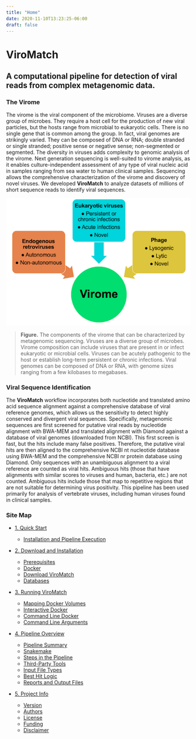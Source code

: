 ```yaml
---
title: "Home"
date: 2020-11-10T13:23:25-06:00
draft: false
---
```


# ViroMatch

## A computational pipeline for detection of viral reads from complex metagenomic data.

### The Virome

The virome is the viral component of the microbiome. Viruses are a diverse group of microbes. They require a host cell for the production of new viral particles, but the hosts range from microbial to eukaryotic cells. There is no single gene that is common among the group. In fact, viral genomes are strikingly varied. They can be composed of DNA or RNA; double stranded or single stranded; positive sense or negative sense; non-segmented or segmented. The diversity in viruses adds complexity to genomic analysis of the virome. Next generation sequencing is well-suited to virome analysis, as it enables culture-independent assessment of any type of viral nucleic acid in samples ranging from sea water to human clinical samples. Sequencing allows the comprehensive characterization of the virome and discovery of novel viruses. We developed **ViroMatch** to analyze datasets of millions of short sequence reads to identify viral sequences.

![virome.png](virome.png)

>**Figure.** The components of the virome that can be characterized by metagenomic sequencing. Viruses are a diverse group of microbes. Virome composition can include viruses that are present in or infect eukaryotic or microbial cells. Viruses can be acutely pathogenic to the host or establish long-term persistent or chronic infections. Viral genomes can be composed of  DNA or RNA, with genome sizes ranging from a few kilobases to megabases.

###  Viral Sequence Identification

The **ViroMatch** workflow incorporates both nucleotide and translated amino acid sequence alignment against a comprehensive database of viral reference genomes, which allows us the sensitivity to detect highly conserved and divergent viral sequences. Specifically, metagenomic sequences are first screened for putative viral reads by nucleotide alignment with BWA-MEM and translated alignment with Diamond against a database of viral genomes (downloaded from NCBI). This first screen is fast, but the hits include many false positives. Therefore, the putative viral hits are then aligned to the comprehensive NCBI nt nucleotide database using BWA-MEM and the comprehensive NCBI nr protein database using Diamond. Only sequences with an unambiguous alignment to a viral reference are counted as viral hits. Ambiguous hits (those that have alignments with similar scores to viruses and human, bacteria, etc.) are not counted. Ambiguous hits include those that map to repetitive regions that are not suitable for determining virus positivity. This pipeline has been used primarily for analysis of vertebrate viruses, including human viruses found in clinical samples.

### Site Map

+ [1. Quick Start](https://twylie.github.io/viromatch/quick_start/)
   + [Installation and Pipeline Execution](https://twylie.github.io/viromatch/quick_start/install_and_execution/)

+ [2. Download and Installation](https://twylie.github.io/viromatch/download_and_install/)
   + [Prerequisites](https://twylie.github.io/viromatch/download_and_install/prerequisites/)
   + [Docker](https://twylie.github.io/viromatch/download_and_install/docker/)
   + [Download ViroMatch](https://twylie.github.io/viromatch/download_and_install/download_viromatch/)
   + [Databases](https://twylie.github.io/viromatch/download_and_install/databases/)

+ [3. Running ViroMatch](https://twylie.github.io/viromatch/execution/)
   + [Mapping Docker Volumes](https://twylie.github.io/viromatch/execution/mapping_volumes/)
   + [Interactive Docker](https://twylie.github.io/viromatch/execution/interactive_docker/)
   + [Command Line Docker](https://twylie.github.io/viromatch/execution/cli_docker/)
   + [Command Line Arguments](https://twylie.github.io/viromatch/execution/cli_args/)

+ [4. Pipeline Overview](https://twylie.github.io/viromatch/overview/)
   + [Pipeline Summary](https://twylie.github.io/viromatch/overview/summary/)
   + [Snakemake](https://twylie.github.io/viromatch/overview/snakemake/)
   + [Steps in the Pipeline](https://twylie.github.io/viromatch/overview/steps/)
   + [Third-Party Tools](https://twylie.github.io/viromatch/overview/tools/)
   + [Input File Types](https://twylie.github.io/viromatch/overview/file_types/)
   + [Best Hit Logic](https://twylie.github.io/viromatch/overview/best_hit_logic/)
   + [Reports and Output Files](https://twylie.github.io/viromatch/overview/reports/)

+ [5. Project Info](https://twylie.github.io/viromatch/project_info/)
   + [Version](https://twylie.github.io/viromatch/project_info/version/)
   + [Authors](https://twylie.github.io/viromatch/project_info/authors/)
   + [License](https://twylie.github.io/viromatch/project_info/license/)
   + [Funding](https://twylie.github.io/viromatch/project_info/funding/)
   + [Disclaimer](https://twylie.github.io/viromatch/project_info/disclaimer/)
